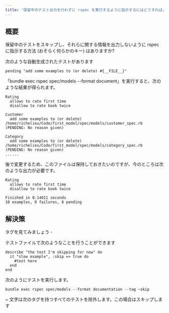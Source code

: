 ```yaml
---
title: '保留中のテスト出力を行わずに rspec を実行するように指示するにはどうすればよいですか?'
---
```


## 概要
保留中のテストをスキップし、それらに関する情報を出力しないように rspec に指示する方法 (おそらく何らかのキー) はありますか?

次のような自動生成されたテストがあります

```
pending "add some examples to (or delete) #{__FILE__}"

```
「bundle exec rspec spec/models --format document」を実行すると、次のような結果が得られます。

```
Rating
  allows to rate first time
  disallow to rate book twice

Customer
  add some examples to (or delete) /home/richelieu/Code/first_model/spec/models/customer_spec.rb (PENDING: No reason given)

Category
  add some examples to (or delete) /home/richelieu/Code/first_model/spec/models/category_spec.rb (PENDING: No reason given)
......

```
後で変更するため、このファイルは保持しておきたいのですが、今のところは次のような出力が必要です。

```
Rating
  allows to rate first time
  disallow to rate book twice

Finished in 0.14011 seconds
10 examples, 0 failures, 8 pending

```
## 解決策
タグを見てみましょう -

テストファイルで次のようなことを行うことができます

```
describe "the test I'm skipping for now" do     
  it "slow example", :skip => true do
    #test here
  end
end

```
次のようにテストを実行します。

```
bundle exec rspec spec/models --format documentation --tag ~skip

```
~ 文字は次のタグを持つすべてのテストを除外します。この場合はスキップします

